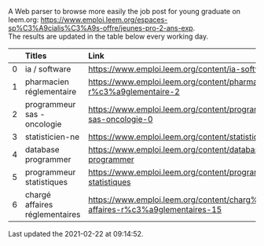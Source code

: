 A Web parser to browse more easily the job post for young graduate on leem.org: https://www.emploi.leem.org/espaces-sp%C3%A9cialis%C3%A9s-offre/jeunes-pro-2-ans-exp.  
The results are updated in the table below every working day.  


|    | Titles                         | Link                                                                            |   Department |   Consulted |
|---:|:-------------------------------|:--------------------------------------------------------------------------------|-------------:|------------:|
|  0 | ia / software                  | https://www.emploi.leem.org/content/ia-software                                 |           75 |        1149 |
|  1 | pharmacien réglementaire       | https://www.emploi.leem.org/content/pharmacien-r%c3%a9glementaire-2             |           75 |        1103 |
|  2 | programmeur sas - oncologie    | https://www.emploi.leem.org/content/programmeur-sas-oncologie-0                 |           75 |         980 |
|  3 | statisticien-ne                | https://www.emploi.leem.org/content/statisticien-ne                             |           75 |         104 |
|  4 | database programmer            | https://www.emploi.leem.org/content/database-programmer                         |           92 |        2562 |
|  5 | programmeur statistiques       | https://www.emploi.leem.org/content/programmeur-statistiques                    |           92 |        2931 |
|  6 | chargé affaires réglementaires | https://www.emploi.leem.org/content/charg%c3%a9-affaires-r%c3%a9glementaires-15 |           75 |         244 |
  
Last updated the 2021-02-22 at 09:14:52.
